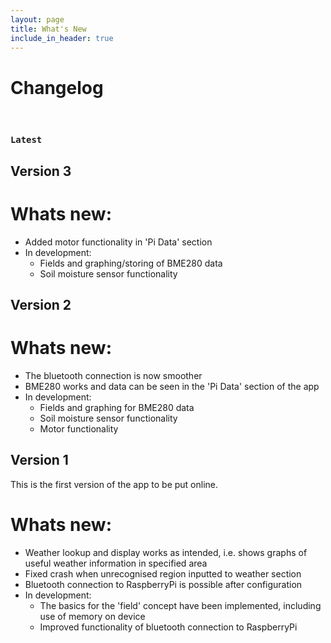 ```yaml
---
layout: page
title: What's New
include_in_header: true
---
```


# Changelog


<br>

### `Latest`

## Version 3
# Whats new:
- Added motor functionality in 'Pi Data' section
- In development:
  - Fields and graphing/storing of BME280 data
  - Soil moisture sensor functionality

## Version 2
# Whats new:
- The bluetooth connection is now smoother
- BME280 works and data can be seen in the 'Pi Data' section of the app
- In development:
  - Fields and graphing for BME280 data
  - Soil moisture sensor functionality
  - Motor functionality

## Version 1
This is the first version of the app to be put online.

# Whats new:
- Weather lookup and display works as intended, i.e. shows graphs of useful weather information in specified area
- Fixed crash when unrecognised region inputted to weather section
- Bluetooth connection to RaspberryPi is possible after configuration
- In development:
  - The basics for the 'field' concept have been implemented, including use of memory on device
  - Improved functionality of bluetooth connection to RaspberryPi

<br>

